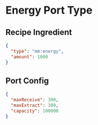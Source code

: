 # Energy Port Type

## Recipe Ingredient

```json
{
  "type": "mm:energy",
  "amount": 1000
}
```

## Port Config

```json
{
  "maxReceive": 300,
  "maxExtract": 300,
  "capacity": 100000
}
```